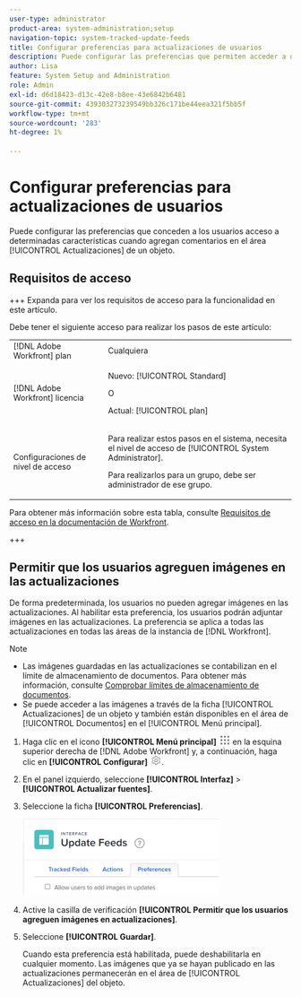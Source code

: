 ```yaml
---
user-type: administrator
product-area: system-administration;setup
navigation-topic: system-tracked-update-feeds
title: Configurar preferencias para actualizaciones de usuarios
description: Puede configurar las preferencias que permiten acceder a determinadas funciones cuando los usuarios agregan comentarios en el área [!UICONTROL Actualizaciones] de un objeto.
author: Lisa
feature: System Setup and Administration
role: Admin
exl-id: d6d18423-d13c-42e8-b8ee-43e6842b6481
source-git-commit: 439303273239549bb326c171be44eea321f5bb5f
workflow-type: tm+mt
source-wordcount: '283'
ht-degree: 1%

---
```


# Configurar preferencias para actualizaciones de usuarios

Puede configurar las preferencias que conceden a los usuarios acceso a determinadas características cuando agregan comentarios en el área [!UICONTROL Actualizaciones] de un objeto.

## Requisitos de acceso

+++ Expanda para ver los requisitos de acceso para la funcionalidad en este artículo.

Debe tener el siguiente acceso para realizar los pasos de este artículo:

<table style="table-layout:auto"> 
 <col> 
 <col> 
 <tbody> 
  <tr> 
   <td role="rowheader">[!DNL Adobe Workfront] plan</td> 
   <td>Cualquiera</td> 
  </tr> 
  <tr> 
   <td role="rowheader">[!DNL Adobe Workfront] licencia</td> 
   <td><p>Nuevo: [!UICONTROL Standard]</p>
   O
   <p>Actual: [!UICONTROL plan]</p>
   </td> 
  </tr>  
  <tr> 
   <td role="rowheader">Configuraciones de nivel de acceso</td> 
   <td><p>Para realizar estos pasos en el sistema, necesita el nivel de acceso de [!UICONTROL System Administrator].</p><p>Para realizarlos para un grupo, debe ser administrador de ese grupo.</p></td>
  </tr> 
 </tbody> 
</table>

Para obtener más información sobre esta tabla, consulte [Requisitos de acceso en la documentación de Workfront](/help/quicksilver/administration-and-setup/add-users/access-levels-and-object-permissions/access-level-requirements-in-documentation.md).

+++

## Permitir que los usuarios agreguen imágenes en las actualizaciones

De forma predeterminada, los usuarios no pueden agregar imágenes en las actualizaciones. Al habilitar esta preferencia, los usuarios podrán adjuntar imágenes en las actualizaciones. La preferencia se aplica a todas las actualizaciones en todas las áreas de la instancia de [!DNL Workfront].

>[!NOTE]
>
>* Las imágenes guardadas en las actualizaciones se contabilizan en el límite de almacenamiento de documentos. Para obtener más información, consulte [Comprobar límites de almacenamiento de documentos](../../../documents/managing-documents/check-document-storage.md).
>* Se puede acceder a las imágenes a través de la ficha [!UICONTROL Actualizaciones] de un objeto y también están disponibles en el área de [!UICONTROL Documentos] en el [!UICONTROL Menú principal].
>

1. Haga clic en el icono **[!UICONTROL Menú principal]** ![](assets/main-menu-icon.png) en la esquina superior derecha de [!DNL Adobe Workfront] y, a continuación, haga clic en **[!UICONTROL Configurar]** ![](assets/gear-icon-settings.png).
1. En el panel izquierdo, seleccione **[!UICONTROL Interfaz]** > **[!UICONTROL Actualizar fuentes]**.
1. Seleccione la ficha **[!UICONTROL Preferencias]**.

   ![Preferencias de usuario para actualizar fuentes](assets/updatefeeds-preferences-350x137.png)

1. Active la casilla de verificación **[!UICONTROL Permitir que los usuarios agreguen imágenes en actualizaciones]**.
1. Seleccione **[!UICONTROL Guardar]**.

   Cuando esta preferencia está habilitada, puede deshabilitarla en cualquier momento. Las imágenes que ya se hayan publicado en las actualizaciones permanecerán en el área de [!UICONTROL Actualizaciones] del objeto.
